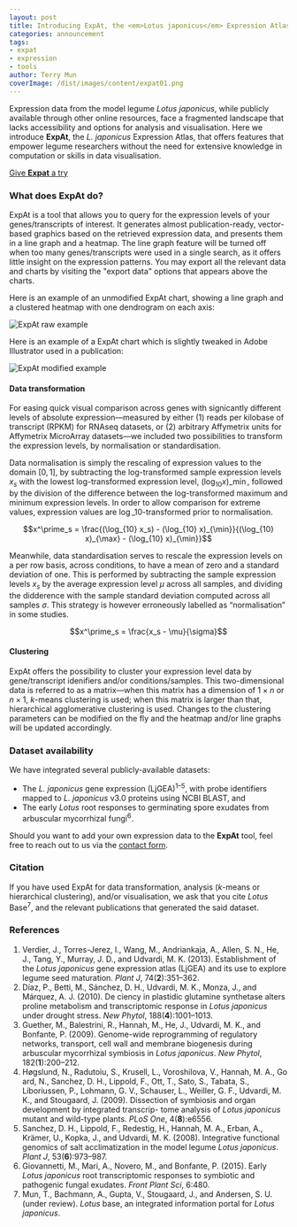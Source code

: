 ```yaml
---
layout: post
title: Introducing ExpAt, the <em>Lotus japonicus</em> Expression Atlas
categories: announcement
tags:
- expat
- expression
- tools
author: Terry Mun
coverImage: /dist/images/content/expat01.png
---
```

Expression data from the model legume *Lotus japonicus*, while publicly available through other online resources, face a fragmented landscape that lacks accessibility and options for analysis and visualisation. Here we introduce **ExpAt**, the *L. japonicus* Expression Atlas, that offers features that empower legume researchers without the need for extensive knowledge in computation or skills in data visualisation.

<p class="align-center"><a href="/expat" title="Expression Atlas for Lotus japonicus" class="button">Give <strong>Expat</strong> a try</a></p>

### What does ExpAt do?

ExpAt is a tool that allows you to query for the expression levels of your genes/transcripts of interest. It generates almost publication-ready, vector-based graphics based on the retrieved expression data, and presents them in a line graph and a heatmap. The line graph feature will be turned off when too many genes/transcripts were used in a single search, as it offers little insight on the expression patterns. You may export all the relevant data and charts by visiting the "export data" options that appears above the charts.

Here is an example of an unmodified ExpAt chart, showing a line graph and a clustered heatmap with one dendrogram on each axis:

![ExpAt raw example](/dist/images/content/expat01.png)

Here is an example of a ExpAt chart which is slightly tweaked in Adobe Illustrator used in a publication:

![ExpAt modified example](/dist/images/content/expat02.png)

#### Data transformation

For easing quick visual comparison across genes with signicantly different levels of absolute expression&mdash;measured by either (1) reads per kilobase of transcript (RPKM) for RNAseq datasets, or (2) arbitrary Affymetrix units for Affymetrix MicroArray datasets&mdash;we included two possibilities to transform the expression levels, by normalisation or standardisation.

Data normalisation is simply the rescaling of expression values to the domain $[0, 1]$, by subtracting the log-transformed sample expression levels $x_s$ with the lowest log-transformed expression level, $(\log_{10} x)\_{\min}$, followed by the division of the difference between the log-transformed maximum and minimum expression levels. In order to allow comparison for extreme values, expression values are $\log\_{10}$-transformed prior to normalisation.

$$x^\prime_s = \frac{(\log_{10} x_s) - (\log_{10} x)_{\min}}{(\log_{10} x)_{\max} - (\log_{10} x)_{\min}}$$

Meanwhile, data standardisation serves to rescale the expression levels on a per row basis, across conditions, to have a mean of zero and a standard deviation of one. This is performed by subtracting the sample expression levels $x_s$ by the average expression level $\mu$ across all samples, and dividing the didderence with the sample standard deviation computed across all samples $\sigma$. This strategy is however erroneously labelled as “normalisation” in some studies.

$$x^\prime_s = \frac{x_s - \mu}{\sigma}$$

#### Clustering

ExpAt offers the possibility to cluster your expression level data by gene/transcript idenifiers and/or conditions/samples. This two-dimensional data is referred to as a matrix&mdash;when this matrix has a dimension of $1 \times n$ or $n \times 1$, *k*-means clustering is used; when this matrix is larger than that, hierarchical agglomerative clustering is used. Changes to the clustering parameters can be modified on the fly and the heatmap and/or line graphs will be updated accordingly.

### Dataset availability

We have integrated several publicly-available datasets:

- The *L. japonicus* gene expression (LjGEA)<sup>1&ndash;5</sup>, with probe identifiers mapped to *L. japonicus* v3.0 proteins using NCBI BLAST, and
- The early *Lotus* root responses to germinating spore exudates from arbuscular mycorrhizal fungi<sup>6</sup>.

Should you want to add your own expression data to the **ExpAt** tool, feel free to reach out to us via the [contact form](/meta/contact).

### Citation

If you have used ExpAt for data transformation, analysis (*k*-means or hierarchical clustering), and/or visualisation, we ask that you cite *Lotus* Base<sup>7</sup>, and the relevant publications that generated the said dataset.

<h3 class="refs">References</h3>

1. Verdier, J., Torres-Jerez, I., Wang, M., Andriankaja, A., Allen, S. N., He, J., Tang, Y., Murray, J. D., and Udvardi, M. K. (2013). Establishment of the *Lotus japonicus* gene expression atlas (LjGEA) and its use to explore legume seed maturation. *Plant J*, 74(**2**):351&ndash;362.
2. Díaz, P., Betti, M., Sánchez, D. H., Udvardi, M. K., Monza, J., and Márquez, A. J. (2010). De ciency in plastidic glutamine synthetase alters proline metabolism and transcriptomic response in *Lotus japonicus* under drought stress. *New Phytol*, 188(**4**):1001&ndash;1013.
3. Guether, M., Balestrini, R., Hannah, M., He, J., Udvardi, M. K., and Bonfante, P. (2009). Genome-wide reprogramming of regulatory networks, transport, cell wall and membrane biogenesis during arbuscular mycorrhizal symbiosis in *Lotus japonicus*. *New Phytol*, 182(**1**):200&ndash;212.
4. Høgslund, N., Radutoiu, S., Krusell, L., Voroshilova, V., Hannah, M. A., Go ard, N., Sanchez, D. H., Lippold, F., Ott, T., Sato, S., Tabata, S., Liboriussen, P., Lohmann, G. V., Schauser, L., Weiller, G. F., Udvardi, M. K., and Stougaard, J. (2009). Dissection of symbiosis and organ development by integrated transcrip- tome analysis of *Lotus japonicus* mutant and wild-type plants. *PLoS One*, 4(**8**):e6556.
5. Sanchez, D. H., Lippold, F., Redestig, H., Hannah, M. A., Erban, A., Krämer, U., Kopka, J., and Udvardi, M. K. (2008). Integrative functional genomics of salt acclimatization in the model legume *Lotus japonicus*. *Plant J*, 53(**6**):973&ndash;987.
6. Giovannetti, M., Mari, A., Novero, M., and Bonfante, P. (2015). Early *Lotus japonicus* root transcriptomic responses to symbiotic and pathogenic fungal exudates. *Front Plant Sci*, 6:480.
7. Mun, T., Bachmann, A., Gupta, V., Stougaard, J., and Andersen, S. U. (under review). *Lotus* base, an integrated information portal for *Lotus japonicus*.
